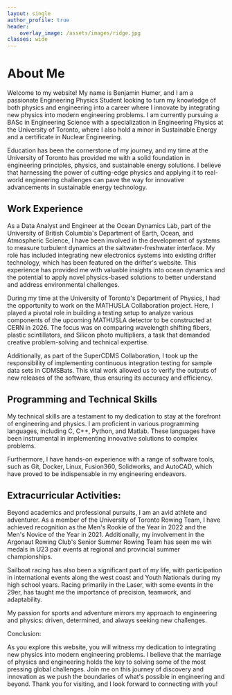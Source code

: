 ```yaml
---
layout: single
author_profile: true
header:
    overlay_image: /assets/images/ridge.jpg
classes: wide
---
```


# About Me

Welcome to my website! My name is Benjamin Humer, and I am a passionate Engineering Physics Student looking to turn my knowledge of both physics and engineering into a career where I innovate by integrating new physics into modern engineering problems. I am currently pursuing a BASc in Engineering Science with a specialization in Engineering Physics at the University of Toronto, where I also hold a minor in Sustainable Energy and a certificate in Nuclear Engineering.

Education has been the cornerstone of my journey, and my time at the University of Toronto has provided me with a solid foundation in engineering principles, physics, and sustainable energy solutions. I believe that harnessing the power of cutting-edge physics and applying it to real-world engineering challenges can pave the way for innovative advancements in sustainable energy technology.

## Work Experience

As a Data Analyst and Engineer at the Ocean Dynamics Lab, part of the University of British Columbia's Department of Earth, Ocean, and Atmospheric Science, I have been involved in the development of systems to measure turbulent dynamics at the saltwater-freshwater interface. My role has included integrating new electronics systems into existing drifter technology, which has been featured on the drifter's website. This experience has provided me with valuable insights into ocean dynamics and the potential to apply novel physics-based solutions to better understand and address environmental challenges.

During my time at the University of Toronto's Department of Physics, I had the opportunity to work on the MATHUSLA Collaboration project. Here, I played a pivotal role in building a testing setup to analyze various components of the upcoming MATHUSLA detector to be constructed at CERN in 2026. The focus was on comparing wavelength shifting fibers, plastic scintillators, and Silicon photo multipliers, a task that demanded creative problem-solving and technical expertise.

Additionally, as part of the SuperCDMS Collaboration, I took up the responsibility of implementing continuous integration testing for sample data sets in CDMSBats. This vital work allowed us to verify the outputs of new releases of the software, thus ensuring its accuracy and efficiency.

## Programming and Technical Skills

My technical skills are a testament to my dedication to stay at the forefront of engineering and physics. I am proficient in various programming languages, including C, C++, Python, and Matlab. These languages have been instrumental in implementing innovative solutions to complex problems.

Furthermore, I have hands-on experience with a range of software tools, such as Git, Docker, Linux, Fusion360, Solidworks, and AutoCAD, which have proved to be indispensable in my engineering endeavors.

## Extracurricular Activities:

Beyond academics and professional pursuits, I am an avid athlete and adventurer. As a member of the University of Toronto Rowing Team, I have achieved recognition as the Men's Rookie of the Year in 2022 and the Men's Novice of the Year in 2021. Additionally, my involvement in the Argonaut Rowing Club's Senior Summer Rowing Team has seen me win medals in U23 pair events at regional and provincial summer championships.

Sailboat racing has also been a significant part of my life, with participation in international events along the west coast and Youth Nationals during my high school years. Racing primarily in the Laser, with some events in the 29er, has taught me the importance of precision, teamwork, and adaptability.

My passion for sports and adventure mirrors my approach to engineering and physics: driven, determined, and always seeking new challenges.

Conclusion:

As you explore this website, you will witness my dedication to integrating new physics into modern engineering problems. I believe that the marriage of physics and engineering holds the key to solving some of the most pressing global challenges. Join me on this journey of discovery and innovation as we push the boundaries of what's possible in engineering and beyond. Thank you for visiting, and I look forward to connecting with you!